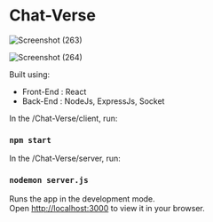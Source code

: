 # Chat-Verse
![Screenshot (263)](https://github.com/mohd-ravish/Chat-Verse/assets/102902397/9b28b512-1230-42ee-ab08-8dc02052fd2f)

![Screenshot (264)](https://github.com/mohd-ravish/Chat-Verse/assets/102902397/1b5332a3-aa5f-4a68-881b-0183e02b8efa)

Built using:

- Front-End : React
- Back-End : NodeJs, ExpressJs, Socket
  
In the /Chat-Verse/client, run:
### `npm start`

In the /Chat-Verse/server, run:
### `nodemon server.js`

Runs the app in the development mode.\
Open [http://localhost:3000](http://localhost:3000) to view it in your browser.
